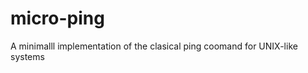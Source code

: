 micro-ping
==========

A minimalll implementation of the clasical ping coomand for UNIX-like systems
